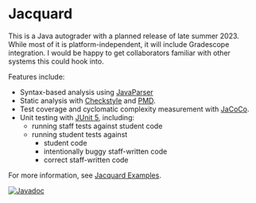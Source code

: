 # Jacquard

This is a Java autograder with a planned release of
late summer 2023. While most of it is platform-independent, it will
include Gradescope integration. I would be happy to get collaborators
familiar with other systems this could hook into.

Features include:

* Syntax-based analysis using [JavaParser](https://github.com/javaparser/javaparser)
* Static analysis with [Checkstyle](https://checkstyle.org/) and
  [PMD](https://pmd.github.io/).
* Test coverage and cyclomatic complexity measurement with 
  [JaCoCo](https://www.jacoco.org/jacoco/).
* Unit testing with [JUnit 5](https://junit.org/junit5/), including:
  * running staff tests against student code
  * running student tests against
    * student code
    * intentionally buggy staff-written code
    * correct staff-written code

For more information, see [Jacquard Examples](https://github.com/espertus/jacquard-examples).

[![Javadoc](https://img.shields.io/badge/JavaDoc-Online-green)](https://www.ellenspertus.com/jacquard)
